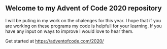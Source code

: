 ## Welcome to my Advent of Code 2020 repository  
I will be puting in my work on the chalenges for this year. I hope that if you are working on these programs my code is helpfull for your learning. If you have any input on ways to improve I would love to hear them. 

Get started at https://adventofcode.com/2020/
